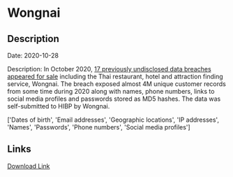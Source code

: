# Wongnai

## Description

Date: 2020-10-28

Description:
In October 2020, <a href="https://www.bleepingcomputer.com/news/security/hacker-is-selling-34-million-user-records-stolen-from-17-companies/" target="_blank" rel="noopener">17 previously undisclosed data breaches appeared for sale</a> including the Thai restaurant, hotel and attraction finding service, Wongnai. The breach exposed almost 4M unique customer records from some time during 2020 along with names, phone numbers, links to social media profiles and passwords stored as MD5 hashes. The data was self-submitted to HIBP by Wongnai.


['Dates of birth', 'Email addresses', 'Geographic locations', 'IP addresses', 'Names', 'Passwords', 'Phone numbers', 'Social media profiles']

## Links

[Download Link](https://link-to.net/1229997/483.77033345190677/dynamic/?r=aHR0cHM6Ly93d3cubWVkaWFmaXJlLmNvbS92aWV3L0l6R3FIYW5rdTNJS0lrby93b25nbmFpLmNvbS9maWxl)